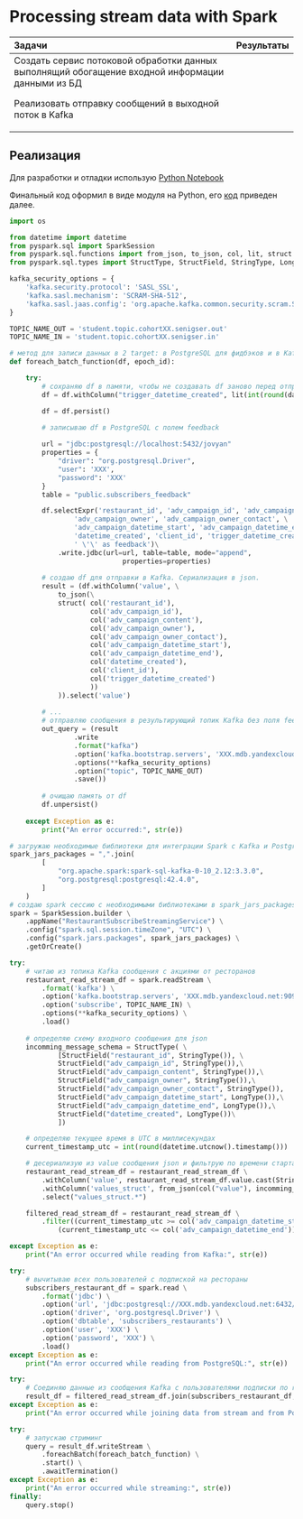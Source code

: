 #  Processing stream data with Spark

| Задачи                   | Результаты |
| :-------------------- | :--------------------- |
| Создать сервис потоковой обработки данных выполнящий обогащение входной информации данными из БД <P><P> Реализовать отправку сообщений в выходной поток в Kafka |  | 

<!--
## **Цели проекта**  

- Создать сервис потоковой обработки данных, расширяющий возможности онлайн приложения по доставке еды: обогащение входной информации данными из БД, отправка сообщений в выходной поток

## **Используемые технологии и инструменты**
Kafka  
PySpark  
AirFlow  
kcat  
Airflow  
Jupyter Notebook  
SQL  
PostgreSQL
Spark Streaming

## **Постановка задачи**

1. Реализовать сервис по следующей примерно схеме:

![ETL_Schema](images/ETL_Schema.png)

Сервис должен:
- читать данные из Kafka с помощью Spark Structured Streaming и Python в режиме реального времени
- получать список подписчиков из базы данных Postgres
- соединять данные из Kafka с данными из БД
- сохранять в памяти полученные данные
- отправлять выходное сообщение в Kafka с информацией об акции, пользователе со списком избранного и ресторане
- добавлять записи в Postgres, чтобы впоследствии получить фидбэк от пользователя

-->

## Реализация

Для разработки и отладки использую [Python Notebook](src/scripts/project8.ipynb)

Финальный код оформил в виде модуля на Python, его [код](src/scripts/project8.py) приведен далее.

```python
import os

from datetime import datetime
from pyspark.sql import SparkSession
from pyspark.sql.functions import from_json, to_json, col, lit, struct
from pyspark.sql.types import StructType, StructField, StringType, LongType

kafka_security_options = {
    'kafka.security.protocol': 'SASL_SSL',
    'kafka.sasl.mechanism': 'SCRAM-SHA-512',
    'kafka.sasl.jaas.config': 'org.apache.kafka.common.security.scram.ScramLoginModule required username=\"XXX\" password=\"XXX\";',
}

TOPIC_NAME_OUT = 'student.topic.cohortXX.senigser.out' 
TOPIC_NAME_IN = 'student.topic.cohortXX.senigser.in' 

# метод для записи данных в 2 target: в PostgreSQL для фидбэков и в Kafka для триггеров
def foreach_batch_function(df, epoch_id):

    try:
        # сохраняю df в памяти, чтобы не создавать df заново перед отправкой в Kafka
        df = df.withColumn("trigger_datetime_created", lit(int(round(datetime.utcnow().timestamp())))) 

        df = df.persist()

        # записываю df в PostgreSQL с полем feedback
        
        url = "jdbc:postgresql://localhost:5432/jovyan"
        properties = {
            "driver": "org.postgresql.Driver",
            "user": 'XXX',
            "password": 'XXX'
        }
        table = "public.subscribers_feedback"

        df.selectExpr('restaurant_id', 'adv_campaign_id', 'adv_campaign_content', \
                'adv_campaign_owner', 'adv_campaign_owner_contact', \
                'adv_campaign_datetime_start', 'adv_campaign_datetime_end', \
                'datetime_created', 'client_id', 'trigger_datetime_created', \
                ' \'\' as feedback')\
            .write.jdbc(url=url, table=table, mode="append",
                            properties=properties)
        
        # создаю df для отправки в Kafka. Сериализация в json.
        result = (df.withColumn('value', \
            to_json(\
            struct( col('restaurant_id'), 
                    col('adv_campaign_id'),
                    col('adv_campaign_content'),
                    col('adv_campaign_owner'),
                    col('adv_campaign_owner_contact'),
                    col('adv_campaign_datetime_start'),
                    col('adv_campaign_datetime_end'),
                    col('datetime_created'),
                    col('client_id'),
                    col('trigger_datetime_created')
                    ))
            )).select('value')
        
        # ...
        # отправляю сообщения в результирующий топик Kafka без поля feedback
        out_query = (result
                .write
                .format("kafka")
                .option('kafka.bootstrap.servers', 'XXX.mdb.yandexcloud.net:9091')
                .options(**kafka_security_options)
                .option("topic", TOPIC_NAME_OUT)
                .save())
        
        # очищаю память от df
        df.unpersist()
    
    except Exception as e:
        print("An error occurred:", str(e))

# загружаю необходимые библиотеки для интеграции Spark с Kafka и PostgreSQL
spark_jars_packages = ",".join(
        [
            "org.apache.spark:spark-sql-kafka-0-10_2.12:3.3.0",
            "org.postgresql:postgresql:42.4.0",
        ]
    )
# создаю spark сессию с необходимыми библиотеками в spark_jars_packages для интеграции с Kafka и PostgreSQL
spark = SparkSession.builder \
    .appName("RestaurantSubscribeStreamingService") \
    .config("spark.sql.session.timeZone", "UTC") \
    .config("spark.jars.packages", spark_jars_packages) \
    .getOrCreate()

try: 
    # читаю из топика Kafka сообщения с акциями от ресторанов
    restaurant_read_stream_df = spark.readStream \
        .format('kafka') \
        .option('kafka.bootstrap.servers', 'XXX.mdb.yandexcloud.net:9091') \
        .option('subscribe', TOPIC_NAME_IN) \
        .options(**kafka_security_options) \
        .load()
    
    # определяю схему входного сообщения для json
    incomming_message_schema = StructType( \
            [StructField("restaurant_id", StringType()), \
            StructField("adv_campaign_id", StringType()),\
            StructField("adv_campaign_content", StringType()),\
            StructField("adv_campaign_owner", StringType()),\
            StructField("adv_campaign_owner_contact", StringType()),
            StructField("adv_campaign_datetime_start", LongType()),\
            StructField("adv_campaign_datetime_end", LongType()),\
            StructField("datetime_created", LongType())\
            ])

    # определяю текущее время в UTC в миллисекундах
    current_timestamp_utc = int(round(datetime.utcnow().timestamp()))

    # десериализую из value сообщения json и фильтрую по времени старта и окончания акции
    restaurant_read_stream_df = restaurant_read_stream_df \
        .withColumn('value', restaurant_read_stream_df.value.cast(StringType()))\
        .withColumn('values_struct', from_json(col("value"), incomming_message_schema))\
        .select("values_struct.*") 

    filtered_read_stream_df = restaurant_read_stream_df \
        .filter((current_timestamp_utc >= col('adv_campaign_datetime_start')) & \
            (current_timestamp_utc <= col('adv_campaign_datetime_end'))) 

except Exception as e:
    print("An error occurred while reading from Kafka:", str(e))

try:
    # вычитываю всех пользователей с подпиской на рестораны
    subscribers_restaurant_df = spark.read \
        .format('jdbc') \
        .option('url', 'jdbc:postgresql://XXX.mdb.yandexcloud.net:6432/de') \
        .option('driver', 'org.postgresql.Driver') \
        .option('dbtable', 'subscribers_restaurants') \
        .option('user', 'XXX') \
        .option('password', 'XXX') \
        .load()
except Exception as e:
    print("An error occurred while reading from PostgreSQL:", str(e))

try:
    # Соединяю данные из сообщения Kafka с пользователями подписки по restaurant_id (uuid). Добавляю время создания события.
    result_df = filtered_read_stream_df.join(subscribers_restaurant_df, "restaurant_id", 'inner')
except Exception as e:
    print("An error occurred while joining data from stream and from PostgreSQL:", str(e))

try:
    # запускаю стриминг
    query = result_df.writeStream \
        .foreachBatch(foreach_batch_function) \
        .start() \
        .awaitTermination()
except Exception as e:
    print("An error occurred while streaming:", str(e))
finally:
    query.stop() 
```